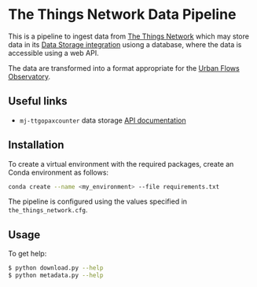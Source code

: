 # The Things Network Data Pipeline

This is a pipeline to ingest data from [The Things Network](https://www.thethingsnetwork.org/) which may store data in
its [Data Storage integration](https://www.thethingsnetwork.org/docs/applications/storage/) usiong a database, where
the data is accessible using a web API.

The data are transformed into a format appropriate for the [Urban Flows Observatory](https://urbanflows.ac.uk/).

## Useful links

* `mj-ttgopaxcounter` data storage [API documentation](https://mj-ttgopaxcounter.data.thethingsnetwork.org/)

## Installation

To create a virtual environment with the required packages, create an Conda environment as follows:

```bash
conda create --name <my_environment> --file requirements.txt
```

The pipeline is configured using the values specified in `the_things_network.cfg`.

## Usage

To get help:

```bash
$ python download.py --help
$ python metadata.py --help
```
